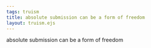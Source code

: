 ```yaml
---
tags: truism
title: absolute submission can be a form of freedom
layout: truism.ejs
---
```


absolute submission can be a form of freedom